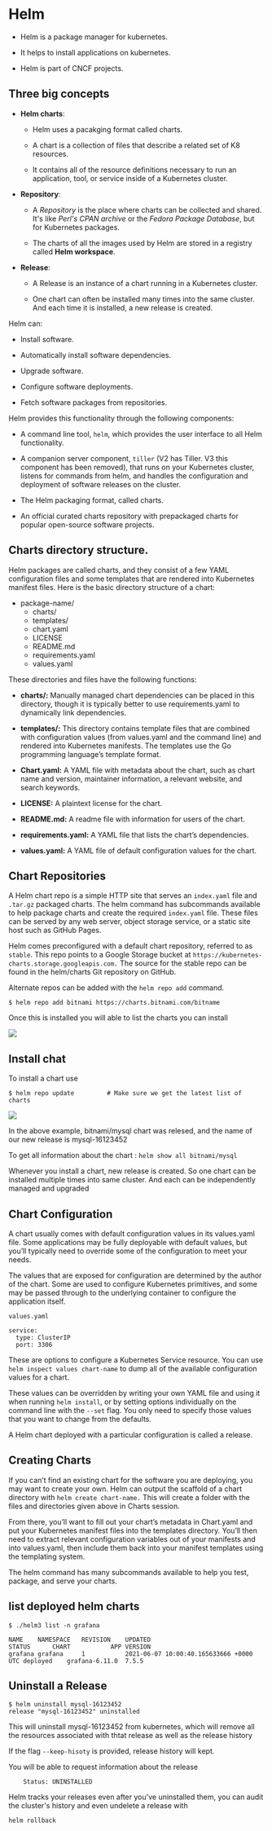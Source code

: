 # Helm


- Helm is a package manager for kubernetes.

- It helps to install applications on kubernetes.

- Helm is part of CNCF projects.


## Three big concepts

- **Helm charts**: 
  - Helm uses a pacakging format called charts.
  
  - A chart is a collection of files that describe a related set of K8 resources.

  - It contains all of the resource definitions necessary to run an application, tool, or service inside of a Kubernetes cluster.

- **Repository**: 
  - A *Repository* is the place where charts can be collected and shared. It's like *Perl's CPAN archive* or the *Fedora Package Database*, but for Kubernetes packages.

  - The charts of all the images used by Helm are stored in a registry called **Helm workspace**.

- **Release**:
  - A Release is an instance of a chart running in a Kubernetes cluster. 
  
  - One chart can often be installed many times into the same cluster. And each time it is installed, a new release is created.

Helm can:

- Install software.

- Automatically install software dependencies.

- Upgrade software.

- Configure software deployments.

- Fetch software packages from repositories.

Helm provides this functionality through the following components:

- A command line tool, ```helm```, which provides the user interface to all Helm functionality.

- A companion server component, ```tiller``` (V2 has Tiller. V3 this component has been removed), that runs on your Kubernetes cluster, listens for commands from helm, and handles the configuration and deployment of software releases on the cluster.

- The Helm packaging format, called charts.

- An official curated charts repository with prepackaged charts for popular open-source software projects.


## Charts directory structure.

Helm packages are called charts, and they consist of a few YAML configuration files and some templates that are rendered into Kubernetes manifest files. Here is the basic directory structure of a chart:

- package-name/
  - charts/
  - templates/
  - chart.yaml
  - LICENSE
  - README.md
  - requirements.yaml
  - values.yaml

These directories and files have the following functions:

- **charts/:** Manually managed chart dependencies can be placed in this directory, though it is typically better to use requirements.yaml to dynamically link dependencies.

- **templates/:** This directory contains template files that are combined with configuration values (from values.yaml and the command line) and rendered into Kubernetes manifests. The templates use the Go programming language’s template format.

- **Chart.yaml:** A YAML file with metadata about the chart, such as chart name and version, maintainer information, a relevant website, and search keywords.

- **LICENSE:** A plaintext license for the chart.

- **README.md:** A readme file with information for users of the chart.

- **requirements.yaml:** A YAML file that lists the chart’s dependencies.

- **values.yaml:** A YAML file of default configuration values for the chart.

## Chart Repositories

A Helm chart repo is a simple HTTP site that serves an ```index.yaml``` file and ```.tar.gz``` packaged charts. The helm command has subcommands available to help package charts and create the required ```index.yaml``` file. These files can be served by any web server, object storage service, or a static site host such as GitHub Pages.

Helm comes preconfigured with a default chart repository, referred to as ```stable```. This repo points to a Google Storage bucket at ```https://kubernetes-charts.storage.googleapis.com.``` The source for the stable repo can be found in the helm/charts Git repository on GitHub.

Alternate repos can be added with the ```helm repo add``` command.

```$ helm repo add bitnami https://charts.bitnami.com/bitname```

Once this is installed you will able to list the charts you can install

![](https://github.com/amarnadh19/books/blob/main/images/helm1.PNG?)

## Install chat 

To install a chart use 

``` $ helm repo update         # Make sure we get the latest list of charts ``` 

![](https://github.com/amarnadh19/books/blob/main/images/helm2.PNG?)

In the above example, bitnami/mysql chart was relesed, and the name of our new release is mysql-16123452 

To get all information about the chart : ``` helm show all bitnami/mysql ```

Whenever you install a chart, new release is created. So one chart can be installed multiple times into same cluster. And each can be independently managed and upgraded



## Chart Configuration

A chart usually comes with default configuration values in its values.yaml file. Some applications may be fully deployable with default values, but you’ll typically need to override some of the configuration to meet your needs.

The values that are exposed for configuration are determined by the author of the chart. Some are used to configure Kubernetes primitives, and some may be passed through to the underlying container to configure the application itself.

```
values.yaml

service:
  type: ClusterIP
  port: 3306

```

These are options to configure a Kubernetes Service resource. You can use ```helm inspect values chart-name``` to dump all of the available configuration values for a chart.

These values can be overridden by writing your own YAML file and using it when running ```helm install```, or by setting options individually on the command line with the ```--set``` flag. You only need to specify those values that you want to change from the defaults.

A Helm chart deployed with a particular configuration is called a release. 

## Creating Charts

If you can’t find an existing chart for the software you are deploying, you may want to create your own. Helm can output the scaffold of a chart directory with ```helm create chart-name.``` This will create a folder with the files and directories given above in Charts session.

From there, you’ll want to fill out your chart’s metadata in Chart.yaml and put your Kubernetes manifest files into the templates directory. You’ll then need to extract relevant configuration variables out of your manifests and into values.yaml, then include them back into your manifest templates using the templating system.

The helm command has many subcommands available to help you test, package, and serve your charts.

## list deployed helm charts

```
$ ./helm3 list -n grafana

NAME   	NAMESPACE	REVISION	UPDATED                                	STATUS  	CHART         	APP VERSION
grafana	grafana  	1       	2021-06-07 10:00:40.165633666 +0000 UTC	deployed	grafana-6.11.0	7.5.5      

```

## Uninstall a Release

``` 
$ helm uninstall mysql-16123452 
release "mysql-16123452" uninstalled 

```    
This will uninstall mysql-16123452  from kubernetes, which will remove all the resources associated with thtat release as well as the release history

If the flag ``` --keep-hisoty ``` is provided, release history will kept.

You will be able to request information about the release

``` $ helm status mysql-16123452 
    Status: UNINSTALLED 
```

Helm tracks your releases even after you've uninstalled them, you can audit the cluster's history and even undelete a release with

``` helm rollback ```


